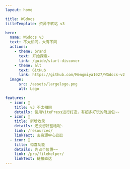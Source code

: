 ```yaml
---
layout: home

title: WGdocs
titleTemplate: 资源中转站 v3

hero:
  name: WGdocs v3
  text: 不太相同，大有不同
  actions:
    - theme: brand
      text: 开始探索↗
      link: /guide/start-discover
    - theme: alt
      text: GitHub
      link: https://github.com/Mengmiya1027/WGdocs-v2
  image:
      src: /assets/largelogo.png
      alt: Logo

features:
  - icon: 📝
    title: v3 不太相同
    details: 使用VitePress进行打造，有超多好玩的附加包~~
  - icon: 💖
    title: 新增收录
    details: 还没想好些啥呢~
    link: /resources/
    linkText: 去资源中心逛逛
  - icon: 🚀
    title: 惊喜功能
    details: 先占个位置~~
    link: /pro/filehelper/
    linkText: 链接直达
---
```

<Confetti />

<UpdateLogPopup />